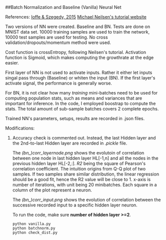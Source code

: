 ##Batch Normalization and Baseline (Vanilla) Neural Net

References:
[Ioffe & Szegedy, 2015](http://arxiv.org/abs/1502.03167)
[Michael Neilsen's tutorial website](http://neuralnetworksanddeeplearning.com/)

Two versions of NN were created. Baseline and BN.
Tests are done on MNIST data set. 10000 training samples are used to train the network,
10000 test samples are used for testing. No cross validation/dropouts/momentum method
were used.

Cost function is crossEntropy, following Neilsen's tutorial.
Activation function is Sigmoid, which makes computing the growthrate at the edge easier.

First layer of NN is not used to activate inputs. Rather it either let inputs singal pass
through (Baseline) or whiten the input (BN). If the first layer's activate signal, the
performance is generally worse.

For BN, it is not clear how many *training* mini-batches need to be used for computing
population stats, such as means and variances that are important for inference. In the code,
I employed boostrap to compute the stats. The total amount of sub-sample batches covers 2
complete epochs.

Trained NN's parameters, setups, results are recorded in .json files.


Modifications:
1) Accuracy check is commented out. Instead, the last Hidden layer and the 2nd-to-last Hidden layer
   are recorded in *.pickle* file.

   The *(bn_)corr_layernode.png* shows the evolutoin of correlation between one node in last hidden
   layer HL[-1,n] and all the nodes in the previous hidden layer HL[-2,:]. *R2* being the square of
   Pearson's correlation coefficient. The intuition origins from Q-Q plot of two samples. If two
   samples share similar distribution, the linear regression should be a good fit, hence the R2 value	will be close to 1. x-axis is number of iterations, with unit being 20 minibatches.
   Each square in a column of the plot represent a neuron.

   The *(bn_)corr_input.png* shows the evolution of correlation between the successive recorded input
   to a specific hidden layer neuron.

   To run the code, make sure **number of hidden layer >=2**.
   ```
   python vanilla.py
   python batchnorm.py
   python check_dist.py
   ```